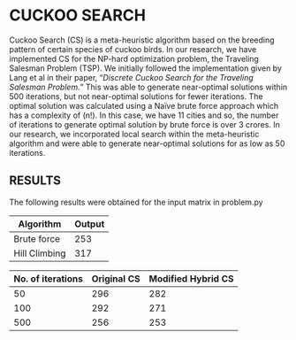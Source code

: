 # CUCKOO SEARCH

Cuckoo Search (CS) is a meta-heuristic algorithm based on the breeding pattern of certain species of cuckoo birds. In our research, we have implemented CS for the NP-hard optimization problem, the Traveling Salesman Problem (TSP).  We initially followed the implementation given by Lang et al in their paper, “*Discrete Cuckoo Search for the Traveling Salesman Problem.*”  This was able to generate near-optimal solutions within 500 iterations, but not near-optimal solutions for fewer iterations.  The optimal solution was calculated using a Naïve brute force approach which has a complexity of (n!). In this case, we have 11 cities and so, the number of iterations to generate optimal solution by brute force is over 3 crores. In our research, we incorporated local search within the meta-heuristic algorithm and were able to generate near-optimal solutions for as low as 50 iterations.

## RESULTS
The following results were obtained for the input matrix in problem.py

Algorithm|Output
--- | ---
Brute force | 253
Hill Climbing | 317



No. of iterations	| Original CS |	Modified Hybrid CS
--- | --- | ---
50	|296|	282
100	|292|	271
500	|256|	253
